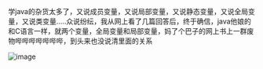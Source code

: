 学java的杂货太多了，又说成员变量，又说局部变量，又说静态变量，又说全局变量，又说类变量.....众说纷纭，我从网上看了几篇回答后，终于确信，java他娘的和C语言一样，就两个变量，全局变量和局部变量，妈了个巴子的网上书上一群废物哔哔哔哔哔哔哔，到头来也没说清里面的关系  

![image](https://user-images.githubusercontent.com/74129445/143585423-ffce1a9e-6c51-41e0-9293-fa684f2fa36f.png)
